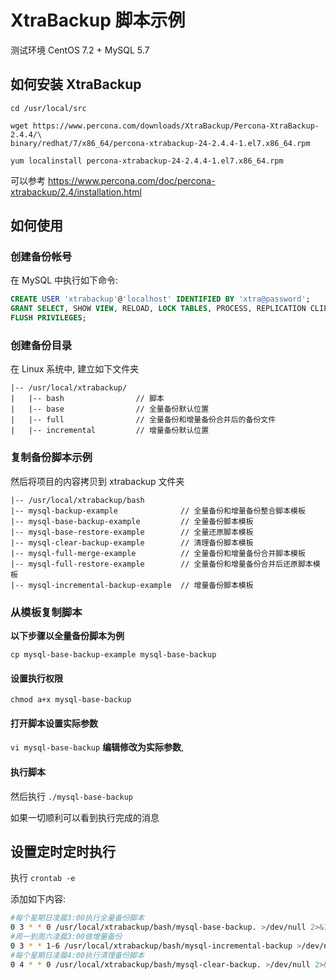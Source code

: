 
# XtraBackup 脚本示例

测试环境 CentOS 7.2 + MySQL 5.7

## 如何安装 XtraBackup 
```
cd /usr/local/src

wget https://www.percona.com/downloads/XtraBackup/Percona-XtraBackup-2.4.4/\
binary/redhat/7/x86_64/percona-xtrabackup-24-2.4.4-1.el7.x86_64.rpm

yum localinstall percona-xtrabackup-24-2.4.4-1.el7.x86_64.rpm
```

可以参考 https://www.percona.com/doc/percona-xtrabackup/2.4/installation.html

## 如何使用

### 创建备份帐号 

在 MySQL 中执行如下命令:

``` SQL
CREATE USER 'xtrabackup'@'localhost' IDENTIFIED BY 'xtra@password';
GRANT SELECT, SHOW VIEW, RELOAD, LOCK TABLES, PROCESS, REPLICATION CLIENT ON *.* TO 'xtrabackup'@'localhost';
FLUSH PRIVILEGES;
```

### 创建备份目录 
在 Linux 系统中, 建立如下文件夹

    |-- /usr/local/xtrabackup/
    |   |-- bash                // 脚本
    |   |-- base                // 全量备份默认位置  
    |   |-- full                // 全量备份和增量备份合并后的备份文件
    |   |-- incremental         // 增量备份默认位置

### 复制备份脚本示例 
然后将项目的内容拷贝到 xtrabackup 文件夹

    |-- /usr/local/xtrabackup/bash
    |-- mysql-backup-example              // 全量备份和增量备份整合脚本模板
    |-- mysql-base-backup-example         // 全量备份脚本模板
    |-- mysql-base-restore-example        // 全量还原脚本模板
    |-- mysql-clear-backup-example        // 清理备份脚本模板
    |-- mysql-full-merge-example          // 全量备份和增量备份合并脚本模板
    |-- mysql-full-restore-example        // 全量备份和增量备份合并后还原脚本模板
    |-- mysql-incremental-backup-example  // 增量备份脚本模板

### 从模板复制脚本

**以下步骤以全量备份脚本为例**

`cp mysql-base-backup-example mysql-base-backup`

#### 设置执行权限
`chmod a+x mysql-base-backup`

#### 打开脚本设置实际参数
`vi mysql-base-backup` **编辑修改为实际参数**, 

#### 执行脚本
然后执行 `./mysql-base-backup`

如果一切顺利可以看到执行完成的消息

## 设置定时定时执行
执行 `crontab -e`

添加如下内容:  
``` bash
#每个星期日凌晨3:00执行全量备份脚本
0 3 * * 0 /usr/local/xtrabackup/bash/mysql-base-backup. >/dev/null 2>&1
#周一到周六凌晨3:00做增量备份
0 3 * * 1-6 /usr/local/xtrabackup/bash/mysql-incremental-backup >/dev/null 2>&1
#每个星期日凌晨4:00执行清理备份脚本
0 4 * * 0 /usr/local/xtrabackup/bash/mysql-clear-backup. >/dev/null 2>&1
```